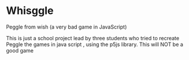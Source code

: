 # Whisggle
Peggle from wish (a very bad game in JavaScript)

This is just a school project lead by three students who tried to recreate Peggle the games in java script , using the p5js library.
This will NOT be a good game 
